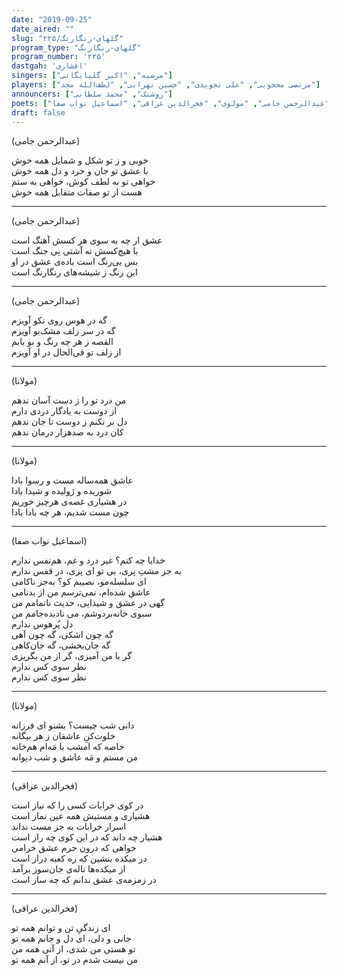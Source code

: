 ```yaml
---
date: "2019-09-25"
date_aired: ""
slug: "گلهای-رنگارنگ/۲۲۵"
program_type: "گلهای-رنگارنگ"
program_number: '۲۲۵'
dastgah: 'افشاری'
singers: ["مرضیه", "اکبر گلپایگانی"]
players: ["مرتضی محجوبی", "علی تجویدی", "حسین تهرانی", "لطف‌الله مجد"]
announcers: ["روشنک", "محمد سلطانی"]
poets: ["عبدالرحمن جامی", "مولوی", "فخرالدین عراقی", "اسماعیل نواب صفا"]
draft: false
---
```


(عبدالرحمن جامی)  

خوبی و ز تو شکل و شمایل همه خوش  
با عشق تو جان و خرد و دل همه خوش  
خواهی تو به لطف کوش، خواهی به ستم  
هست از تو صفات متقابل همه خوش  

---  

(عبدالرحمن جامی)  

عشق ار چه به سوی هر کسش آهنگ است  
با هیچ‌کسش نه آشتی نِی جنگ است  
بس بی‌رنگ است باده‌ی عشق در او  
این رنگ ز شیشه‌های رنگارنگ است  

---  

(عبدالرحمن جامی)  

گه در هوس روی نکو آویزم  
گه در سر زلف مشک‌بو آویزم  
القصه ز هر چه رنگ و بو یابم  
از زلف تو فی‌الحال در او آویزم  

---  

(مولانا)  

من درد تو را ز دست آسان ندهم  
از دوست به یادگار دردی دارم  
دل بر نکنم ز دوست تا جان ندهم  
کان درد به صد‌هزار درمان ندهم  

---  

(مولانا)  

عاشق همه‌ساله مست و رسوا بادا  
شوریده و ژولیده و شیدا بادا  
در هشیاری غصه‌ی هرچیز خوریم  
چون مست شدیم، هر چه بادا بادا  

---  

(اسماعیل نواب صفا)  

خدایا چه کنم؟ غیر درد و غم، هم‌نفس ندارم  
به جز مشتِ پری، بی تو ای پری، در قفس ندارم  
ای سلسله‌مو، نصیبم كو؟ به‌جز ناکامی  
عاشق شده‌ام، نمی‌ترسم من از بدنامی  
گهی در عشق و شیدایی، حدیث ناتمامم من  
سبوی خانه‌بردوشم، می نادیده‌جامم من  
دل پُرهوس ندارم  
گه چون اشکی، گه چون آهی  
گه جان‌بخشی، گه جان‌کاهی  
گر با من آمیزی، گر از من بگریزی  
نظر سوی کس ندارم  
نظر سوی کس ندارم  

---  

(مولانا)  

دانی شب چیست؟ بشنو ای فرزانه  
خلوت‌كنِ عاشقان ز هر بیگانه  
خاصه كه امشب با مَه‌ام هم‌خانه  
من مستم و مَه عاشق و شب دیوانه  

---  

(فخرالدین عراقی)  

در کوی خرابات کسی را که نیاز است  
هشیاری و مستیش همه عین نماز است  
اسرار خرابات به جز مست نداند  
هشیار چه داند که در این کوی چه راز است  
خواهی که درون حرم عشق خرامی  
در میکده بنشین که ره کعبه دراز است  
از میکده‌ها ناله‌ی جان‌سوز برآمد  
در زمزمه‌ی عشق ندانم که چه ساز است  

---  

(فخرالدین عراقی)  

ای زندگیِ تن و توانم همه تو  
جانی و دلی، ای دل و جانم همه تو  
تو هستی من شدی، از آنی همه من  
من نیست شدم در تو، از آنم همه تو  
